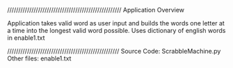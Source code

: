////////////////////////////////////////////////////
Application Overview

Application takes valid word as user input and builds the words one letter at a time into the longest valid word possible.
Uses dictionary of english words in enable1.txt

///////////////////////////////////////////////////
Source Code: ScrabbleMachine.py
Other files: enable1.txt
